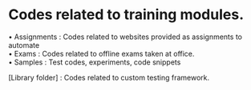 # Codes related to training modules.

• Assignments : Codes related to websites provided as assignments to automate  
• Exams : Codes related to offline exams taken at office.  
• Samples : Test codes, experiments, code snippets

[Library folder] : Codes related to custom testing framework.

